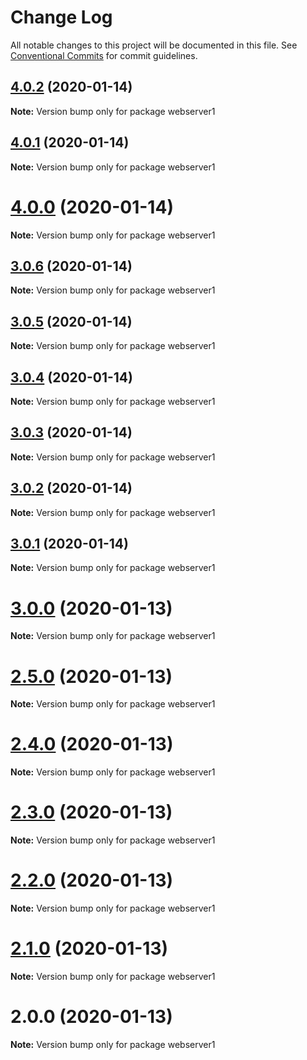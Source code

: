 # Change Log

All notable changes to this project will be documented in this file.
See [Conventional Commits](https://conventionalcommits.org) for commit guidelines.

## [4.0.2](https://github.com/yurikrupnik/mussia3/compare/webserver1@4.0.1...webserver1@4.0.2) (2020-01-14)

**Note:** Version bump only for package webserver1





## [4.0.1](https://github.com/yurikrupnik/mussia3/compare/webserver1@4.0.0...webserver1@4.0.1) (2020-01-14)

**Note:** Version bump only for package webserver1





# [4.0.0](https://github.com/yurikrupnik/mussia3/compare/webserver1@3.0.6...webserver1@4.0.0) (2020-01-14)

**Note:** Version bump only for package webserver1





## [3.0.6](https://github.com/yurikrupnik/mussia3/compare/webserver1@3.0.5...webserver1@3.0.6) (2020-01-14)

**Note:** Version bump only for package webserver1





## [3.0.5](https://github.com/yurikrupnik/mussia3/compare/webserver1@3.0.4...webserver1@3.0.5) (2020-01-14)

**Note:** Version bump only for package webserver1





## [3.0.4](https://github.com/yurikrupnik/mussia3/compare/webserver1@3.0.3...webserver1@3.0.4) (2020-01-14)

**Note:** Version bump only for package webserver1





## [3.0.3](https://github.com/yurikrupnik/mussia3/compare/webserver1@3.0.2...webserver1@3.0.3) (2020-01-14)

**Note:** Version bump only for package webserver1





## [3.0.2](https://github.com/yurikrupnik/mussia3/compare/webserver1@3.0.1...webserver1@3.0.2) (2020-01-14)

**Note:** Version bump only for package webserver1





## [3.0.1](https://github.com/yurikrupnik/mussia3/compare/webserver1@3.0.0...webserver1@3.0.1) (2020-01-14)

**Note:** Version bump only for package webserver1





# [3.0.0](https://github.com/yurikrupnik/mussia3/compare/webserver1@2.5.0...webserver1@3.0.0) (2020-01-13)

**Note:** Version bump only for package webserver1





# [2.5.0](https://github.com/yurikrupnik/mussia3/compare/webserver1@2.4.0...webserver1@2.5.0) (2020-01-13)

**Note:** Version bump only for package webserver1





# [2.4.0](https://github.com/yurikrupnik/mussia3/compare/webserver1@2.3.0...webserver1@2.4.0) (2020-01-13)

**Note:** Version bump only for package webserver1





# [2.3.0](https://github.com/yurikrupnik/mussia3/compare/webserver1@2.2.0...webserver1@2.3.0) (2020-01-13)

**Note:** Version bump only for package webserver1





# [2.2.0](https://github.com/yurikrupnik/mussia3/compare/webserver1@2.1.0...webserver1@2.2.0) (2020-01-13)

**Note:** Version bump only for package webserver1





# [2.1.0](https://github.com/yurikrupnik/mussia3/compare/webserver1@2.0.0...webserver1@2.1.0) (2020-01-13)

**Note:** Version bump only for package webserver1





# 2.0.0 (2020-01-13)

**Note:** Version bump only for package webserver1
